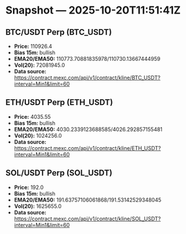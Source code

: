 # Snapshot — 2025-10-20T11:51:41Z

## BTC/USDT Perp (BTC_USDT)
- **Price:** 110926.4
- **Bias 15m:** bullish
- **EMA20/EMA50:** 110773.70881835978/110730.13667444959
- **Vol(20):** 72081945.0
- **Data source:** https://contract.mexc.com/api/v1/contract/kline/BTC_USDT?interval=Min1&limit=60

## ETH/USDT Perp (ETH_USDT)
- **Price:** 4035.55
- **Bias 15m:** bullish
- **EMA20/EMA50:** 4030.2339123688585/4026.292857155481
- **Vol(20):** 1024256.0
- **Data source:** https://contract.mexc.com/api/v1/contract/kline/ETH_USDT?interval=Min1&limit=60

## SOL/USDT Perp (SOL_USDT)
- **Price:** 192.0
- **Bias 15m:** bullish
- **EMA20/EMA50:** 191.63757106061868/191.53142529348045
- **Vol(20):** 1625655.0
- **Data source:** https://contract.mexc.com/api/v1/contract/kline/SOL_USDT?interval=Min1&limit=60
